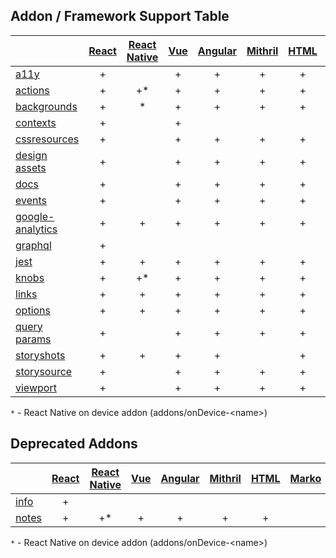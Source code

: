 ## Addon / Framework Support Table

|                                             | [React](app/react) | [React Native](app/react-native) | [Vue](app/vue) | [Angular](app/angular) | [Mithril](app/mithril) | [HTML](app/html) | [Marko](app/marko) | [Svelte](app/svelte) | [Riot](app/riot) | [Ember](app/ember) | [Preact](app/preact) | [Rax](app/rax) |
| ------------------------------------------- | :----------------: | :------------------------------: | :------------: | :--------------------: | :--------------------: | :--------------: | :----------------: | :------------------: | :--------------: | :----------------: | :------------------: | -------------- |
| [a11y](addons/a11y)                         |         +          |                                  |       +        |           +            |           +            |        +         |         +          |          +           |        +         |         +          |          +           | +              |
| [actions](addons/actions)                   |         +          |               +\*                |       +        |           +            |           +            |        +         |         +          |          +           |        +         |         +          |          +           | +              |
| [backgrounds](addons/backgrounds)           |         +          |                \*                |       +        |           +            |           +            |        +         |         +          |          +           |        +         |         +          |          +           | +              |
| [contexts](addons/contexts)                 |         +          |                                  |       +        |                        |                        |                  |                    |                      |                  |                    |          +           | +              |
| [cssresources](addons/cssresources)         |         +          |                                  |       +        |           +            |           +            |        +         |         +          |          +           |        +         |         +          |          +           | +              |
| [design assets](addons/design-assets)       |         +          |                                  |       +        |           +            |           +            |        +         |         +          |          +           |        +         |         +          |          +           | +              |
| [docs](addons/docs)                         |         +          |                                  |       +        |           +            |           +            |        +         |         +          |          +           |        +         |         +          |          +           | +              |
| [events](addons/events)                     |         +          |                                  |       +        |           +            |           +            |        +         |         +          |                      |                  |         +          |          +           | +              |
| [google-analytics](addons/google-analytics) |         +          |                +                 |       +        |           +            |           +            |        +         |         +          |          +           |        +         |         +          |          +           | +              |
| [graphql](addons/graphql)                   |         +          |                                  |                |                        |                        |                  |                    |                      |                  |                    |                      |                |
| [jest](addons/jest)                         |         +          |                +                 |       +        |           +            |           +            |        +         |         +          |          +           |        +         |         +          |          +           | +              |
| [knobs](addons/knobs)                       |         +          |               +\*                |       +        |           +            |           +            |        +         |         +          |          +           |        +         |         +          |          +           | +              |
| [links](addons/links)                       |         +          |                +                 |       +        |           +            |           +            |        +         |                    |          +           |        +         |         +          |          +           | +              |
| [options](addons/options)                   |         +          |                +                 |       +        |           +            |           +            |        +         |                    |          +           |        +         |         +          |          +           | +              |
| [query params](addons/queryparams)          |         +          |                                  |       +        |           +            |           +            |        +         |         +          |          +           |        +         |         +          |          +           | +              |
| [storyshots](addons/storyshots)             |         +          |                +                 |       +        |           +            |                        |        +         |                    |          +           |        +         |                    |          +           | +              |
| [storysource](addons/storysource)           |         +          |                                  |       +        |           +            |           +            |        +         |         +          |          +           |        +         |         +          |          +           | +              |
| [viewport](addons/viewport)                 |         +          |                                  |       +        |           +            |           +            |        +         |         +          |          +           |        +         |         +          |          +           | +              |

`*`  - React Native on device addon (addons/onDevice-\<name>)

## Deprecated Addons

|                                             | [React](app/react) | [React Native](app/react-native) | [Vue](app/vue) | [Angular](app/angular) | [Mithril](app/mithril) | [HTML](app/html) | [Marko](app/marko) | [Svelte](app/svelte) | [Riot](app/riot) | [Ember](app/ember) | [Preact](app/preact) | [Rax](app/rax) |
| ------------------------------------------- | :----------------: | :------------------------------: | :------------: | :--------------------: | :--------------------: | :--------------: | :----------------: | :------------------: | :--------------: | :----------------: | :------------------: | -------------- |
| [info](https://github.com/storybookjs/storybook/tree/master/addons/info)                     |         +          |                                  |                |                        |                        |                  |                    |                      |                  |                    |                      |                |
| [notes](https://github.com/storybookjs/storybook/tree/master/addons/notes)                   |         +          |               +\*                |       +        |           +            |           +            |        +         |                    |          +           |        +         |         +          |          +           | +              |

`*`  - React Native on device addon (addons/onDevice-\<name>)
